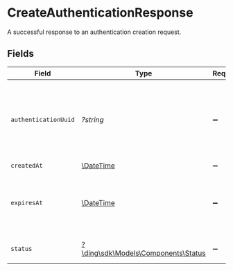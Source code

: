 # CreateAuthenticationResponse

A successful response to an authentication creation request.


## Fields

| Field                                                                                           | Type                                                                                            | Required                                                                                        | Description                                                                                     |
| ----------------------------------------------------------------------------------------------- | ----------------------------------------------------------------------------------------------- | ----------------------------------------------------------------------------------------------- | ----------------------------------------------------------------------------------------------- |
| `authenticationUuid`                                                                            | *?string*                                                                                       | :heavy_minus_sign:                                                                              | A unique identifier for the authentication that you can use on the /check and /retry endpoints. |
| `createdAt`                                                                                     | [\DateTime](https://www.php.net/manual/en/class.datetime.php)                                   | :heavy_minus_sign:                                                                              | N/A                                                                                             |
| `expiresAt`                                                                                     | [\DateTime](https://www.php.net/manual/en/class.datetime.php)                                   | :heavy_minus_sign:                                                                              | The time at which the authentication expires and can no longer be checked or retried.           |
| `status`                                                                                        | [?\ding\sdk\Models\Components\Status](../../Models/Components/Status.md)                        | :heavy_minus_sign:                                                                              | The status of the authentication.                                                               |